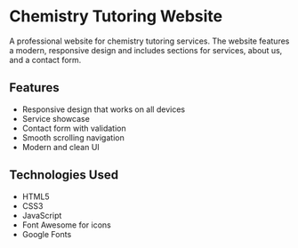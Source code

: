 # Chemistry Tutoring Website

A professional website for chemistry tutoring services. The website features a modern, responsive design and includes sections for services, about us, and a contact form.

## Features
- Responsive design that works on all devices
- Service showcase
- Contact form with validation
- Smooth scrolling navigation
- Modern and clean UI

## Technologies Used
- HTML5
- CSS3
- JavaScript
- Font Awesome for icons
- Google Fonts
